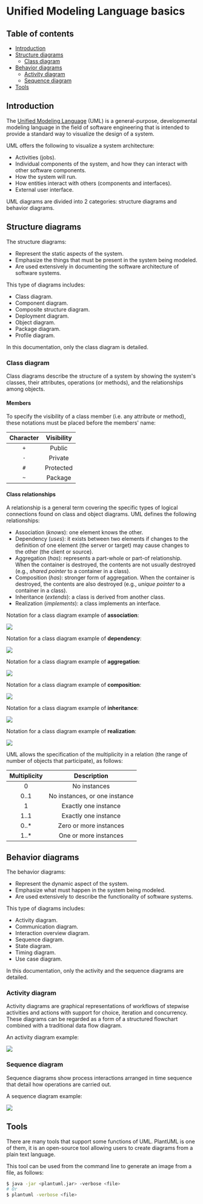 # Unified Modeling Language basics

## Table of contents

- [Introduction](#introduction)
- [Structure diagrams](#structure-diagrams)
    - [Class diagram](#class-diagram)
- [Behavior diagrams](#behavior-diagrams)
    - [Activity diagram](#activity-diagram)
    - [Sequence diagram](#sequence-diagram)
- [Tools](#tools)

## Introduction

The [Unified Modeling Language](https://en.wikipedia.org/wiki/Unified_Modeling_Language) (UML) is a general-purpose, developmental modeling language in the field of software engineering that is intended to provide a standard way to visualize the design of a system.

UML offers the following to visualize a system architecture:

- Activities (jobs).
- Individual components of the system, and how they can interact with other software components.
- How the system will run.
- How entities interact with others (components and interfaces).
- External user interface.

UML diagrams are divided into 2 categories: structure diagrams and behavior diagrams.

## Structure diagrams

The structure diagrams:

- Represent the static aspects of the system.
- Emphasize the things that must be present in the system being modeled.
- Are used extensively in documenting the software architecture of software systems.

This type of diagrams includes:

- Class diagram.
- Component diagram.
- Composite structure diagram.
- Deployment diagram.
- Object diagram.
- Package diagram.
- Profile diagram.

In this documentation, only the class diagram is detailed.

### Class diagram

Class diagrams describe the structure of a system by showing the system's classes, their attributes, operations (or methods), and the relationships among objects.

#### Members

To specify the visibility of a class member (i.e. any attribute or method), these notations must be placed before the members' name:

| Character | Visibility |
| :---: | :---: |
| `+` | Public |
| `-` | Private |
| `#` | Protected |
| `~` | Package |

#### Class relationships

A relationship is a general term covering the specific types of logical connections found on class and object diagrams. UML defines the following relationships:

- Association (*knows*): one element knows the other.
- Dependency (*uses*): it exists between two elements if changes to the definition of one element (the server or target) may cause changes to the other (the client or source).
- Aggregation (*has*): represents a part-whole or part-of relationship. When the container is destroyed, the contents are not usually destroyed (e.g., *shared pointer* to a container in a class).
- Composition (*has*): stronger form of aggregation. When the container is destroyed, the contents are also destroyed (e.g., *unique pointer* to a container in a class).
- Inheritance (*extends*): a class is derived from another class.
- Realization (*implements*): a class implements an interface.

Notation for a class diagram example of **association**:

![](./assets/association.png)

Notation for a class diagram example of **dependency**:

![](./assets/dependency.png)

Notation for a class diagram example of **aggregation**:

![](./assets/aggregation.png)

Notation for a class diagram example of **composition**:

![](./assets/composition.png)

Notation for a class diagram example of **inheritance**:

![](./assets/inheritance.png)

Notation for a class diagram example of **realization**:

![](./assets/realization.png)

UML allows the specification of the multiplicity in a relation (the range of number of objects that participate), as follows:

| Multiplicity | Description |
| :---: | :---: |
| 0 | No instances |
| 0..1 | No instances, or one instance |
| 1 | Exactly one instance |
| 1..1 | Exactly one instance |
| 0..* | Zero or more instances |
| 1..* | One or more instances |

## Behavior diagrams

The behavior diagrams:

- Represent the dynamic aspect of the system.
- Emphasize what must happen in the system being modeled.
- Are used extensively to describe the functionality of software systems.

This type of diagrams includes:

- Activity diagram.
- Communication diagram.
- Interaction overview diagram.
- Sequence diagram.
- State diagram.
- Timing diagram.
- Use case diagram.

In this documentation, only the activity and the sequence diagrams are detailed.

### Activity diagram

Activity diagrams are graphical representations of workflows of stepwise activities and actions with support for choice, iteration and concurrency. These diagrams can be regarded as a form of a structured flowchart combined with a traditional data flow diagram.

An activity diagram example:

![](./assets/activity.png)

### Sequence diagram

Sequence diagrams show process interactions arranged in time sequence that detail how operations are carried out.

A sequence diagram example:

![](./assets/sequence.png)

## Tools

There are many tools that support some functions of UML. PlantUML is one of them, it is an open-source tool allowing users to create diagrams from a plain text language.

This tool can be used from the command line to generate an image from a file, as follows:

```sh
$ java -jar <plantuml.jar> -verbose <file>
# Or
$ plantuml -verbose <file>
```
